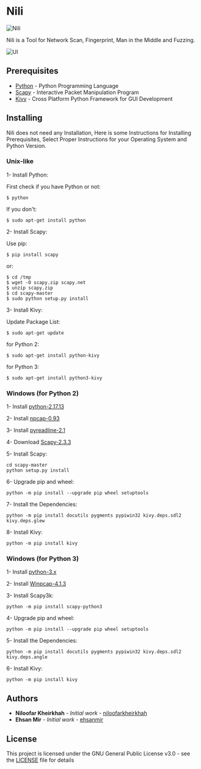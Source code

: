 # Nili

![Nili](http://www.upsara.com/images/d296_nili.png)

Nili is a Tool for Network Scan, Fingerprint, Man in the Middle and Fuzzing.

![UI](http://www.upsara.com/images/5vxb_capture.png)

## Prerequisites

* [Python](https://www.python.org) - Python Programming Language
* [Scapy](http://www.secdev.org/projects/scapy) - Interactive Packet Manipulation Program
* [Kivy](https://kivy.org/#home) - Cross Platform Python Framework for GUI Development

## Installing

Nili does not need any Installation, 
Here is some Instructions for Installing Prerequisites, 
Select Proper Instructions for your Operating System and Python Version.

### Unix-like
 
1- Install Python: 

First check if you have Python or not:
```
$ python
```

If you don't:
```
$ sudo apt-get install python
```

2- Install Scapy:

Use pip:
```
$ pip install scapy
```

or:
```
$ cd /tmp
$ wget -O scapy.zip scapy.net
$ unzip scapy.zip
$ cd scapy-master
$ sudo python setup.py install
```

3- Install Kivy:
	
Update Package List:
```
$ sudo apt-get update
```

for Python 2:
```
$ sudo apt-get install python-kivy
```

for Python 3:
```
$ sudo apt-get install python3-kivy
```

### Windows (for Python 2)

1- Install [python-2.17.13](https://www.python.org/ftp/python/2.7.13/python-2.7.13.amd64.msi)
	
2- Install [npcap-0.93](https://nmap.org/npcap/dist/npcap-0.93.exe)
	
3- Install [pyreadline-2.1](https://pypi.python.org/pypi/pyreadline)
	
4- Download [Scapy-2.3.3](https://github.com/secdev/scapy/archive/master.zip)
	
5- Install Scapy:
```
cd scapy-master
python setup.py install
```

6- Upgrade pip and wheel:
```
python -m pip install --upgrade pip wheel setuptools
```

7- Install the Dependencies:
```
python -m pip install docutils pygments pypiwin32 kivy.deps.sdl2 kivy.deps.glew
```

8- Install Kivy:
```
python -m pip install kivy
```

### Windows (for Python 3)

1- Install [python-3.x](https://www.python.org)

2- Install [Winpcap-4.1.3](https://www.winpcap.org/install/bin/WinPcap_4_1_3.exe)

3- Install Scapy3k:
```
python -m pip install scapy-python3
```
	
4- Upgrade pip and wheel:
```
python -m pip install --upgrade pip wheel setuptools
```

5- Install the Dependencies:
```
python -m pip install docutils pygments pypiwin32 kivy.deps.sdl2 kivy.deps.angle
```

6- Install Kivy:
```
python -m pip install kivy	
```

## Authors

* **Niloofar Kheirkhah** - *Initial work* - [niloofarkheirkhah](https://github.com/niloofarkheirkhah)
* **Ehsan Mir** - *Initial work* - [ehsanmir](https://github.com/ehsanmir)

## License

This project is licensed under the GNU General Public License v3.0 - see the [LICENSE](LICENSE) file for details
